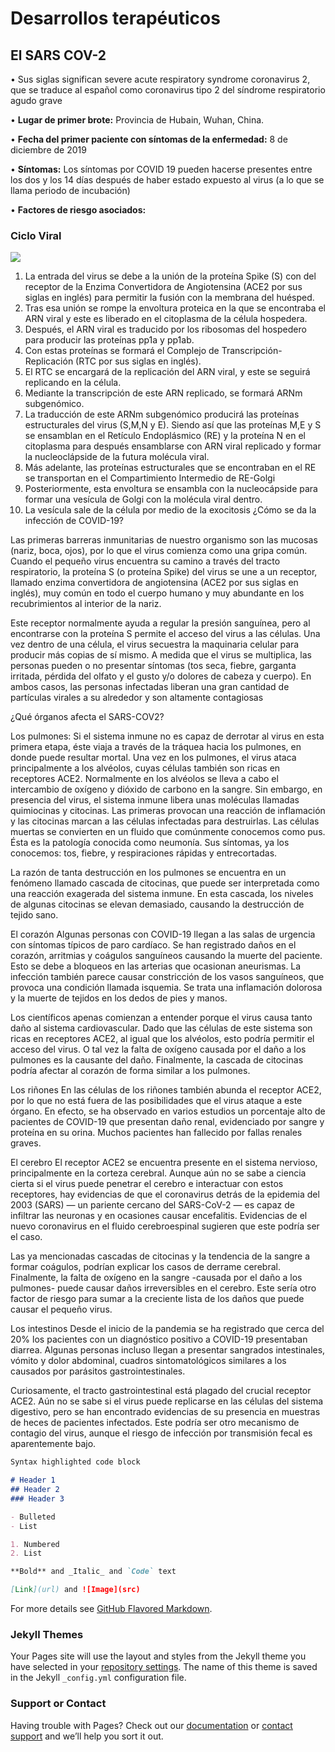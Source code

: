 # Desarrollos terapéuticos

## El SARS COV-2

•	Sus siglas significan severe acute respiratory syndrome coronavirus 2, que se traduce al español como coronavirus tipo 2 del síndrome respiratorio agudo grave

•	**Lugar de primer brote:** Provincia de Hubain, Wuhan, China.

•	**Fecha del primer paciente con síntomas de la enfermedad:** 8 de diciembre de 2019

•	**Síntomas:** Los síntomas por COVID 19 pueden hacerse presentes entre los dos y los 14 días después de haber estado expuesto al virus (a lo que se llama periodo de incubación)

•	**Factores de riesgo asociados:** 

### Ciclo Viral
![](https://user-images.githubusercontent.com/69702778/90322509-c83ff580-df1a-11ea-935f-51923630880c.png)

1.	La entrada del virus se debe a la unión de la proteína Spike (S) con del receptor de la Enzima Convertidora de Angiotensina (ACE2 por sus siglas en inglés) para permitir la fusión con la membrana del huésped.
2.	Tras esa unión se rompe la envoltura proteica en la que se encontraba el ARN viral y este es liberado en el citoplasma de la célula hospedera.
3.	Después, el ARN viral es traducido por los ribosomas del hospedero para producir las proteínas pp1a y pp1ab.
4.	Con estas proteínas se formará el Complejo de Transcripción-Replicación (RTC por sus siglas en inglés).
5.	El RTC se encargará de la replicación del ARN viral, y este se seguirá replicando en la célula.
6.	Mediante la transcripción de este ARN replicado, se formará ARNm subgenómico.
7.	La traducción de este ARNm subgenómico producirá las proteínas estructurales del virus (S,M,N y E). Siendo así que las proteínas M,E y S se ensamblan en el Retículo Endoplásmico (RE) y la proteína N en el citoplasma para después ensamblarse con ARN viral replicado y formar la nucleoclápside de  la futura molécula viral.
8.	Más adelante, las proteínas estructurales que se encontraban en el RE se transportan en el Compartimiento Intermedio de RE-Golgi
9.	Posteriormente, esta envoltura se ensambla con la nucleocápside para formar una vesícula de Golgi con la molécula viral dentro.
10.	La vesícula sale de la célula por medio de la exocitosis 
¿Cómo se da la infección de COVID-19?

Las primeras barreras inmunitarias de nuestro organismo son las mucosas (nariz, boca, ojos), por lo que el virus comienza como una gripa común.
Cuando el pequeño virus encuentra su camino a través del tracto respiratorio, la proteína S (o proteína Spike) del virus se une a un receptor, llamado enzima convertidora de angiotensina (ACE2 por sus siglas en inglés), muy común en todo el cuerpo humano y muy abundante en los recubrimientos al interior de la nariz.

Este receptor normalmente ayuda a regular la presión sanguínea, pero al encontrarse con la proteína S permite el acceso del virus a las células. Una vez dentro de una célula, el virus secuestra la maquinaria celular para producir más copias de sí mismo. A medida que el virus se multiplica, las personas pueden o no presentar síntomas (tos seca, fiebre, garganta irritada, pérdida del olfato y el gusto y/o dolores de cabeza y cuerpo). En ambos casos, las personas infectadas liberan una gran cantidad de partículas virales a su alrededor y son altamente contagiosas


¿Qué órganos afecta el SARS-COV2?

Los pulmones:
Si el sistema inmune no es capaz de derrotar al virus en esta primera etapa, éste viaja a través de la tráquea hacia los pulmones, en donde puede resultar mortal. Una vez en los pulmones, el virus ataca principalmente a los alvéolos, cuyas células también son ricas en receptores ACE2. Normalmente en los alvéolos se lleva a cabo el intercambio de oxígeno y dióxido de carbono en la sangre. Sin embargo, en presencia del virus, el sistema inmune libera unas moléculas llamadas quimiocinas y citocinas. Las primeras provocan una reacción de inflamación y las citocinas marcan a las células infectadas para destruirlas. Las células muertas se convierten en un fluido que comúnmente conocemos como pus. Ésta es la patología conocida como neumonía. Sus síntomas, ya los conocemos: tos, fiebre, y respiraciones rápidas y entrecortadas.

La razón de tanta destrucción en los pulmones se encuentra en un fenómeno llamado cascada de citocinas, que puede ser interpretada como una reacción exagerada del sistema inmune. En esta cascada, los niveles de algunas citocinas se elevan demasiado, causando la destrucción de tejido sano.

 El corazón‍
Algunas personas con COVID-19 llegan a las salas de urgencia con síntomas típicos de paro cardíaco. Se han registrado daños en el corazón, arritmias y coágulos sanguíneos causando la muerte del paciente. Esto se debe a bloqueos en las arterias que ocasionan aneurismas. La infección también parece causar constricción de los vasos sanguíneos, que provoca una condición llamada isquemia. Se trata una inflamación dolorosa y la muerte de tejidos en los dedos de pies y manos.

Los científicos apenas comienzan a entender porque el virus causa tanto daño al sistema cardiovascular.  Dado que las células de este sistema son ricas en receptores ACE2, al igual que los alvéolos, esto podría permitir el acceso del virus.  O tal vez la falta de oxígeno causada por el daño a los pulmones es la causante del daño. Finalmente, la cascada de citocinas podría afectar al corazón de forma similar a los pulmones. ‍

Los riñones
En las células de los riñones también abunda el receptor ACE2, por lo que no está fuera de las posibilidades que el virus ataque a este órgano. En efecto, se ha observado en varios estudios un porcentaje alto de pacientes de COVID-19 que presentan daño renal, evidenciado por sangre y proteína en su orina. Muchos pacientes han fallecido por fallas renales graves.

El cerebro
El receptor ACE2 se encuentra presente en el sistema nervioso, principalmente en la corteza cerebral. Aunque aún no se sabe a ciencia cierta si el virus puede penetrar el cerebro e interactuar con estos receptores, hay evidencias de que el coronavirus detrás de la epidemia del 2003 (SARS) — un pariente cercano del SARS-CoV-2 — es capaz de infiltrar las neuronas y en ocasiones causar encefalitis. Evidencias de el nuevo coronavirus en el fluido cerebroespinal sugieren que este podría ser el caso.

Las ya mencionadas cascadas de citocinas y la tendencia de la sangre a formar coágulos,  podrían explicar los casos de derrame cerebral. Finalmente, la falta de oxígeno en la sangre  -causada por el daño a los pulmones-  puede causar daños irreversibles en el cerebro. Este sería otro factor de riesgo para sumar a la creciente lista de los daños que puede causar el pequeño virus.

Los intestinos
Desde el inicio de la pandemia se ha registrado que cerca del 20% los pacientes con un diagnóstico positivo a COVID-19 presentaban diarrea. Algunas personas incluso llegan a presentar sangrados intestinales, vómito y dolor abdominal,  cuadros sintomatológicos similares a los causados por parásitos gastrointestinales.

Curiosamente, el tracto gastrointestinal está plagado del crucial receptor ACE2. Aún no se sabe si el virus puede replicarse en las células del sistema digestivo, pero se han encontrado evidencias de su presencia en muestras de heces de pacientes infectados. Este podría ser otro mecanismo de contagio del virus, aunque el riesgo de infección por transmisión fecal es aparentemente bajo.
```markdown
Syntax highlighted code block

# Header 1
## Header 2
### Header 3

- Bulleted
- List

1. Numbered
2. List

**Bold** and _Italic_ and `Code` text

[Link](url) and ![Image](src)
```

For more details see [GitHub Flavored Markdown](https://guides.github.com/features/mastering-markdown/).

### Jekyll Themes

Your Pages site will use the layout and styles from the Jekyll theme you have selected in your [repository settings](https://github.com/erredeAxel/CdCMx2/settings). The name of this theme is saved in the Jekyll `_config.yml` configuration file.

### Support or Contact

Having trouble with Pages? Check out our [documentation](https://docs.github.com/categories/github-pages-basics/) or [contact support](https://github.com/contact) and we’ll help you sort it out.
